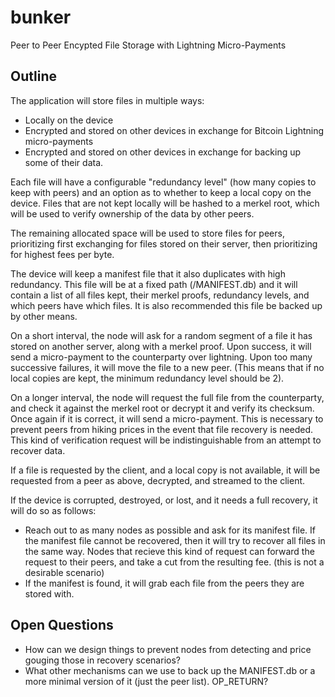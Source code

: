 # bunker
Peer to Peer Encypted File Storage with Lightning Micro-Payments

## Outline

The application will store files in multiple ways:
- Locally on the device
- Encrypted and stored on other devices in exchange for Bitcoin Lightning micro-payments
- Encrypted and stored on other devices in exchange for backing up some of their data.

Each file will have a configurable "redundancy level" (how many copies to keep with peers) and an option as to whether to keep a local copy on the device. Files that are not kept locally will be hashed to a merkel root, which will be used to verify ownership of the data by other peers.

The remaining allocated space will be used to store files for peers, prioritizing first exchanging for files stored on their server, then prioritizing for highest fees per byte.

The device will keep a manifest file that it also duplicates with high redundancy. This file will be at a fixed path (/MANIFEST.db) and it will contain a list of all files kept, their merkel proofs, redundancy levels, and which peers have which files. It is also recommended this file be backed up by other means.

On a short interval, the node will ask for a random segment of a file it has stored on another server, along with a merkel proof. Upon success, it will send a micro-payment to the counterparty over lightning. Upon too many successive failures, it will move the file to a new peer. (This means that if no local copies are kept, the minimum redundancy level should be 2).

On a longer interval, the node will request the full file from the counterparty, and check it against the merkel root or decrypt it and verify its checksum. Once again if it is correct, it will send a micro-payment. This is necessary to prevent peers from hiking prices in the event that file recovery is needed. This kind of verification request will be indistinguishable from an attempt to recover data.

If a file is requested by the client, and a local copy is not available, it will be requested from a peer as above, decrypted, and streamed to the client.

If the device is corrupted, destroyed, or lost, and it needs a full recovery, it will do so as follows:
- Reach out to as many nodes as possible and ask for its manifest file. If the manifest file cannot be recovered, then it will try to recover all files in the same way. Nodes that recieve this kind of request can forward the request to their peers, and take a cut from the resulting fee. (this is not a desirable scenario)
- If the manifest is found, it will grab each file from the peers they are stored with.

## Open Questions
- How can we design things to prevent nodes from detecting and price gouging those in recovery scenarios?
- What other mechanisms can we use to back up the MANIFEST.db or a more minimal version of it (just the peer list). OP_RETURN?
